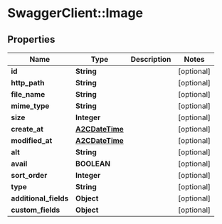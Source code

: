 # SwaggerClient::Image

## Properties
Name | Type | Description | Notes
------------ | ------------- | ------------- | -------------
**id** | **String** |  | [optional] 
**http_path** | **String** |  | [optional] 
**file_name** | **String** |  | [optional] 
**mime_type** | **String** |  | [optional] 
**size** | **Integer** |  | [optional] 
**create_at** | [**A2CDateTime**](A2CDateTime.md) |  | [optional] 
**modified_at** | [**A2CDateTime**](A2CDateTime.md) |  | [optional] 
**alt** | **String** |  | [optional] 
**avail** | **BOOLEAN** |  | [optional] 
**sort_order** | **Integer** |  | [optional] 
**type** | **String** |  | [optional] 
**additional_fields** | **Object** |  | [optional] 
**custom_fields** | **Object** |  | [optional] 



